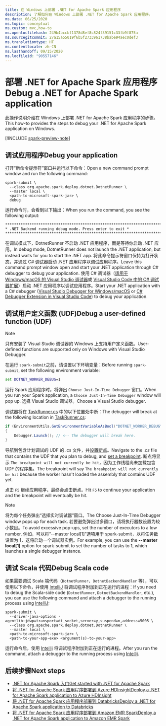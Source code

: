 ```yaml
---
title: 在 Windows 上部署 .NET for Apache Spark 应用程序
description: 了解如何在 Windows 上部署 .NET for Apache Spark 应用程序。
ms.date: 06/25/2020
ms.topic: conceptual
ms.custom: mvc,how-to
ms.openlocfilehash: 249b4bccbf1378d8ef8c824f39151c33fb9f875a
ms.sourcegitcommit: 27a15a55019f6b5f2733961738babe94aec0def3
ms.translationtype: HT
ms.contentlocale: zh-CN
ms.lasthandoff: 09/15/2020
ms.locfileid: "90557146"
---
```

# <a name="debug-a-net-for-apache-spark-application"></a><span data-ttu-id="8098b-103">部署 .NET for Apache Spark 应用程序</span><span class="sxs-lookup"><span data-stu-id="8098b-103">Debug a .NET for Apache Spark application</span></span>

<span data-ttu-id="8098b-104">此操作说明介绍在 Windows 上部署 .NET for Apache Spark 应用程序的步骤。</span><span class="sxs-lookup"><span data-stu-id="8098b-104">This how-to provides the steps to debug your .NET for Apache Spark application on Windows.</span></span>

[!INCLUDE [spark-preview-note](../../../includes/spark-preview-note.md)]

## <a name="debug-your-application"></a><span data-ttu-id="8098b-105">调试应用程序</span><span class="sxs-lookup"><span data-stu-id="8098b-105">Debug your application</span></span>

<span data-ttu-id="8098b-106">打开“新命令提示符”窗口并运行以下命令：</span><span class="sxs-lookup"><span data-stu-id="8098b-106">Open a new command prompt window and run the following command:</span></span>

```shell
spark-submit \
  --class org.apache.spark.deploy.dotnet.DotnetRunner \
  --master local \
  <path-to-microsoft-spark-jar> \
  debug
```

<span data-ttu-id="8098b-107">运行命令时，会看到以下输出：</span><span class="sxs-lookup"><span data-stu-id="8098b-107">When you run the command, you see the following output:</span></span>

```console
***********************************************************************
* .NET Backend running debug mode. Press enter to exit *
***********************************************************************
```

<span data-ttu-id="8098b-108">在调试模式下，DotnetRunner 不启动 .NET 应用程序，而是等待你启动 .NET 应用。</span><span class="sxs-lookup"><span data-stu-id="8098b-108">In debug mode, DotnetRunner does not launch the .NET application, but instead waits for you to start the .NET app.</span></span> <span data-ttu-id="8098b-109">将此命令提示符窗口保持为打开状态，并通过 C# 调试器启动 .NET 应用程序以调试应用程序。</span><span class="sxs-lookup"><span data-stu-id="8098b-109">Leave this command prompt window open and start your .NET application through C# debugger to debug your application.</span></span> <span data-ttu-id="8098b-110">使用 C# 调试器（[适用于 Windows/macOS 的 Visual Studio 调试器](https://visualstudio.microsoft.com/vs/)或 [Visual Studio Code 中的 C# 调试器扩展](https://code.visualstudio.com/Docs/editor/debugging)）启动 .NET 应用程序以调试应用程序。</span><span class="sxs-lookup"><span data-stu-id="8098b-110">Start your .NET application with a C# debugger ([Visual Studio Debugger for Windows/macOS](https://visualstudio.microsoft.com/vs/) or [C# Debugger Extension in Visual Studio Code](https://code.visualstudio.com/Docs/editor/debugging)) to debug your application.</span></span>

## <a name="debug-a-user-defined-function-udf"></a><span data-ttu-id="8098b-111">调试用户定义函数 (UDF)</span><span class="sxs-lookup"><span data-stu-id="8098b-111">Debug a user-defined function (UDF)</span></span>

> [!NOTE]
> <span data-ttu-id="8098b-112">只有安装了 Visual Studio 调试器的 Windows 上支持用户定义函数。</span><span class="sxs-lookup"><span data-stu-id="8098b-112">User-defined functions are supported only on Windows with Visual Studio Debugger.</span></span>

<span data-ttu-id="8098b-113">在运行 `spark-submit`之前，请设置以下环境变量：</span><span class="sxs-lookup"><span data-stu-id="8098b-113">Before running `spark-submit`, set the following environment variable:</span></span>

```bat
set DOTNET_WORKER_DEBUG=1
```

<span data-ttu-id="8098b-114">运行 Spark 应用程序时，将弹出 `Choose Just-In-Time Debugger` 窗口。</span><span class="sxs-lookup"><span data-stu-id="8098b-114">When you run your Spark application, a `Choose Just-In-Time Debugger` window will pop up.</span></span> <span data-ttu-id="8098b-115">选择 Visual Studio 调试器。</span><span class="sxs-lookup"><span data-stu-id="8098b-115">Choose a Visual Studio debugger.</span></span>

<span data-ttu-id="8098b-116">调试器将在 [TaskRunner.cs](https://github.com/dotnet/spark/blob/5e9c08b430b4bc56b5f42252c4b73437377afaed/src/csharp/Microsoft.Spark.Worker/TaskRunner.cs#L52) 中的以下位置处中断：</span><span class="sxs-lookup"><span data-stu-id="8098b-116">The debugger will break at the following location in [TaskRunner.cs](https://github.com/dotnet/spark/blob/5e9c08b430b4bc56b5f42252c4b73437377afaed/src/csharp/Microsoft.Spark.Worker/TaskRunner.cs#L52):</span></span>

```csharp
if (EnvironmentUtils.GetEnvironmentVariableAsBool("DOTNET_WORKER_DEBUG"))
{
    Debugger.Launch(); // <-- The debugger will break here.
}
```

<span data-ttu-id="8098b-117">导航到包含计划调试的 UDF 的 .cs 文件，并[设置断点](/visualstudio/debugger/using-breakpoints?view=vs-2019)。</span><span class="sxs-lookup"><span data-stu-id="8098b-117">Navigate to the *.cs* file that contains the UDF that you plan to debug, and [set a breakpoint](/visualstudio/debugger/using-breakpoints?view=vs-2019).</span></span> <span data-ttu-id="8098b-118">断点将显示 `The breakpoint will not currently be hit`，因为工作线程尚未加载包含 UDF 的程序集。</span><span class="sxs-lookup"><span data-stu-id="8098b-118">The breakpoint will say `The breakpoint will not currently be hit` because the worker hasn't loaded the assembly that contains UDF yet.</span></span>

<span data-ttu-id="8098b-119">点击 `F5` 继续应用程序，最终会点击断点。</span><span class="sxs-lookup"><span data-stu-id="8098b-119">Hit `F5` to continue your application and the breakpoint will eventually be hit.</span></span>

> [!NOTE]
> <span data-ttu-id="8098b-120">将为每个任务弹出“选择实时调试器”窗口。</span><span class="sxs-lookup"><span data-stu-id="8098b-120">The Choose Just-In-Time Debugger window pops up for each task.</span></span> <span data-ttu-id="8098b-121">若要避免弹出过多窗口，请将执行器数设置为较小数目。</span><span class="sxs-lookup"><span data-stu-id="8098b-121">To avoid excessive pop-ups, set the number of executors to a low number.</span></span> <span data-ttu-id="8098b-122">例如，可以将“--master local[1]”选项用于 spark-submit，以将任务数设置为 1，这将启动一个调试器实例。</span><span class="sxs-lookup"><span data-stu-id="8098b-122">For example, you can use the **--master local[1]** option for spark-submit to set the number of tasks to 1, which launches a single debugger instance.</span></span>

## <a name="debug-scala-code"></a><span data-ttu-id="8098b-123">调试 Scala 代码</span><span class="sxs-lookup"><span data-stu-id="8098b-123">Debug Scala code</span></span>

<span data-ttu-id="8098b-124">如果需要调试 Scala 端代码（`DotnetRunner`、`DotnetBackendHandler` 等），可以使用以下命令，并使用 [IntelliJ](https://www.jetbrains.com/help/idea/attaching-to-local-process.html) 将调试程序附加到正在运行的进程：</span><span class="sxs-lookup"><span data-stu-id="8098b-124">If you need to debug the Scala-side code (`DotnetRunner`, `DotnetBackendHandler`, etc.), you can use the following command and attach a debugger to the running process using [IntelliJ](https://www.jetbrains.com/help/idea/attaching-to-local-process.html):</span></span>

```shell
spark-submit \
  --driver-java-options -agentlib:jdwp=transport=dt_socket,server=y,suspend=n,address=5005 \
  --class org.apache.spark.deploy.dotnet.DotnetRunner \
  --master local \
  <path-to-microsoft-spark-jar> \
  <path-to-your-app-exe> <argument(s)-to-your-app>
```

<span data-ttu-id="8098b-125">运行命令后，使用 [Intellij](https://www.jetbrains.com/help/idea/attaching-to-local-process.html) 将调试程序附加到正在运行的进程。</span><span class="sxs-lookup"><span data-stu-id="8098b-125">After you run the command, attach a debugger to the running process using [Intellij](https://www.jetbrains.com/help/idea/attaching-to-local-process.html).</span></span>

## <a name="next-steps"></a><span data-ttu-id="8098b-126">后续步骤</span><span class="sxs-lookup"><span data-stu-id="8098b-126">Next steps</span></span>

* [<span data-ttu-id="8098b-127">.NET for Apache Spark 入门</span><span class="sxs-lookup"><span data-stu-id="8098b-127">Get started with .NET for Apache Spark</span></span>](../tutorials/get-started.md)
* [<span data-ttu-id="8098b-128">将 .NET for Apache Spark 应用程序部署到 Azure HDInsight</span><span class="sxs-lookup"><span data-stu-id="8098b-128">Deploy a .NET for Apache Spark application to Azure HDInsight</span></span>](../tutorials/hdinsight-deployment.md)
* [<span data-ttu-id="8098b-129">将 .NET for Apache Spark 应用程序部署到 Databricks</span><span class="sxs-lookup"><span data-stu-id="8098b-129">Deploy a .NET for Apache Spark application to Databricks</span></span>](../tutorials/databricks-deployment.md)
* [<span data-ttu-id="8098b-130">将 .NET for Apache Spark 应用程序部署到 Amazon EMR Spark</span><span class="sxs-lookup"><span data-stu-id="8098b-130">Deploy a .NET for Apache Spark application to Amazon EMR Spark</span></span>](../tutorials/amazon-emr-spark-deployment.md)
